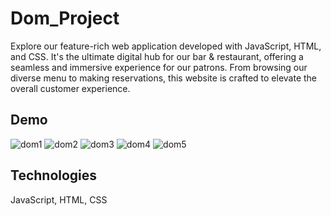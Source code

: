 # Dom_Project

Explore our feature-rich web application developed with JavaScript, HTML, and CSS. It's the ultimate digital hub for our bar & restaurant, offering a seamless and immersive experience for our patrons. From browsing our diverse menu to making reservations, this website is crafted to elevate the overall customer experience.

## Demo
![dom1](https://github.com/SirishaKasoju26/Dom_Project/assets/132665292/7f33fa05-dc68-435f-bc82-ff8220111ac5)
![dom2](https://github.com/SirishaKasoju26/Dom_Project/assets/132665292/2ccb6741-4500-41fd-9835-10e4b22a1684)
![dom3](https://github.com/SirishaKasoju26/Dom_Project/assets/132665292/d21f8455-40d8-4761-9c01-8c4c72e8a708)
![dom4](https://github.com/SirishaKasoju26/Dom_Project/assets/132665292/04238fa0-f57d-4532-88ff-6e2d25920712)
![dom5](https://github.com/SirishaKasoju26/Dom_Project/assets/132665292/2bd932d8-6bc4-475d-9c21-7e4692ba9362)

## Technologies
JavaScript, HTML, CSS
